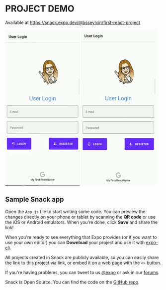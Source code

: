 # PROJECT DEMO

Available at https://snack.expo.dev/@bsseylcin/first-react-project

<a href="https://github.com/Buse5/ReactNativeSample/blob/main/demoVideos/ProjectDemo2%20(2).gif" target="_blank">
<img src="https://github.com/Buse5/ReactNativeSample/blob/main/demoVideos/ProjectDemo2%20(2).gif" width="240" height="500" style="max-width:100%;"></a>

<a href="https://github.com/Buse5/ReactNativeSample/blob/main/demoVideos/ProjectDemo2%20(1).gif" target="_blank">
<img src="https://github.com/Buse5/ReactNativeSample/blob/main/demoVideos/ProjectDemo2%20(1).gif" width="240" height="500" style="max-width:100%;"></a>

## Sample Snack app

Open the `App.js` file to start writing some code. You can preview the changes directly on your phone or tablet by scanning the **QR code** or use the iOS or Android emulators. When you're done, click **Save** and share the link!

When you're ready to see everything that Expo provides (or if you want to use your own editor) you can **Download** your project and use it with [expo-cli](https://docs.expo.io/get-started/installation).

All projects created in Snack are publicly available, so you can easily share the link to this project via link, or embed it on a web page with the `<>` button.

If you're having problems, you can tweet to us [@expo](https://twitter.com/expo) or ask in our [forums](https://forums.expo.io/c/snack).

Snack is Open Source. You can find the code on the [GitHub repo](https://github.com/expo/snack).

